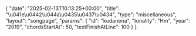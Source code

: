 {
    "date": "2025-02-13T10:13:25+00:00",
    "title": "\u041e\u0442\u044a\u0435\u0437\u0434",
    "type": "miscellaneous",
    "layout": "songpage",
    "params": {
        "id": "kudanena",
        "tonality": "Hm",
        "year": "2019",
        "chordsStartAt": 50,
        "textFinishAtLine": 100
    }
}